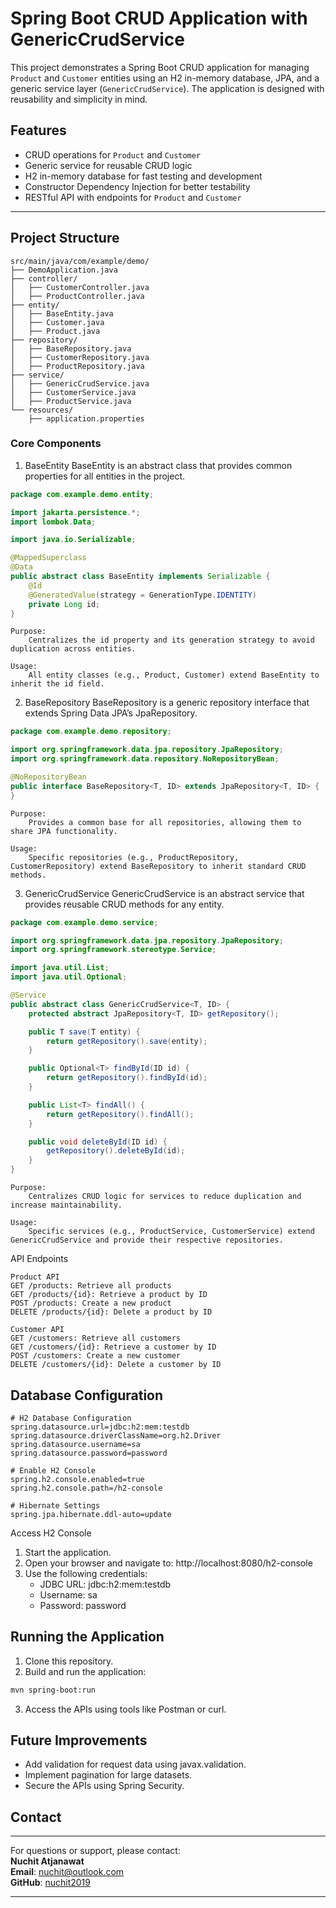 # Spring Boot CRUD Application with GenericCrudService

This project demonstrates a Spring Boot CRUD application for managing `Product` and `Customer` entities using an H2 in-memory database, JPA, and a generic service layer (`GenericCrudService`). The application is designed with reusability and simplicity in mind.

## Features
- CRUD operations for `Product` and `Customer`
- Generic service for reusable CRUD logic
- H2 in-memory database for fast testing and development
- Constructor Dependency Injection for better testability
- RESTful API with endpoints for `Product` and `Customer`

---
## Project Structure

```plaintext
src/main/java/com/example/demo/
├── DemoApplication.java
├── controller/
│   ├── CustomerController.java
│   ├── ProductController.java
├── entity/
│   ├── BaseEntity.java
│   ├── Customer.java
│   ├── Product.java
├── repository/
│   ├── BaseRepository.java
│   ├── CustomerRepository.java
│   ├── ProductRepository.java
├── service/
│   ├── GenericCrudService.java
│   ├── CustomerService.java
│   ├── ProductService.java
└── resources/
    ├── application.properties

```
### Core Components
1. BaseEntity
   BaseEntity is an abstract class that provides common properties for all entities in the project.

```java
package com.example.demo.entity;

import jakarta.persistence.*;
import lombok.Data;

import java.io.Serializable;

@MappedSuperclass
@Data
public abstract class BaseEntity implements Serializable {
    @Id
    @GeneratedValue(strategy = GenerationType.IDENTITY)
    private Long id;
}

```
    Purpose:
        Centralizes the id property and its generation strategy to avoid duplication across entities.

    Usage:
        All entity classes (e.g., Product, Customer) extend BaseEntity to inherit the id field.
        
2. BaseRepository
   BaseRepository is a generic repository interface that extends Spring Data JPA’s JpaRepository.

```java
package com.example.demo.repository;

import org.springframework.data.jpa.repository.JpaRepository;
import org.springframework.data.repository.NoRepositoryBean;

@NoRepositoryBean
public interface BaseRepository<T, ID> extends JpaRepository<T, ID> {
}

```
    Purpose:
        Provides a common base for all repositories, allowing them to share JPA functionality.

    Usage:
        Specific repositories (e.g., ProductRepository, CustomerRepository) extend BaseRepository to inherit standard CRUD methods.

3. GenericCrudService
   GenericCrudService is an abstract service that provides reusable CRUD methods for any entity.
```java
package com.example.demo.service;

import org.springframework.data.jpa.repository.JpaRepository;
import org.springframework.stereotype.Service;

import java.util.List;
import java.util.Optional;

@Service
public abstract class GenericCrudService<T, ID> {
    protected abstract JpaRepository<T, ID> getRepository();

    public T save(T entity) {
        return getRepository().save(entity);
    }

    public Optional<T> findById(ID id) {
        return getRepository().findById(id);
    }

    public List<T> findAll() {
        return getRepository().findAll();
    }

    public void deleteById(ID id) {
        getRepository().deleteById(id);
    }
}

```

    Purpose:
        Centralizes CRUD logic for services to reduce duplication and increase maintainability.

    Usage:
        Specific services (e.g., ProductService, CustomerService) extend GenericCrudService and provide their respective repositories.

API Endpoints

    Product API
    GET /products: Retrieve all products
    GET /products/{id}: Retrieve a product by ID
    POST /products: Create a new product
    DELETE /products/{id}: Delete a product by ID 
    
    Customer API
    GET /customers: Retrieve all customers
    GET /customers/{id}: Retrieve a customer by ID
    POST /customers: Create a new customer
    DELETE /customers/{id}: Delete a customer by ID
    
## Database Configuration
```properties
# H2 Database Configuration
spring.datasource.url=jdbc:h2:mem:testdb
spring.datasource.driverClassName=org.h2.Driver
spring.datasource.username=sa
spring.datasource.password=password

# Enable H2 Console
spring.h2.console.enabled=true
spring.h2.console.path=/h2-console

# Hibernate Settings
spring.jpa.hibernate.ddl-auto=update

```

Access H2 Console
1. Start the application.
2. Open your browser and navigate to: http://localhost:8080/h2-console
3. Use the following credentials:
   - JDBC URL: jdbc:h2:mem:testdb 
   - Username: sa 
   - Password: password

## Running the Application
1. Clone this repository.
2. Build and run the application:
```bash
mvn spring-boot:run
```
3. Access the APIs using tools like Postman or curl.

## Future Improvements
- Add validation for request data using javax.validation.
- Implement pagination for large datasets.
- Secure the APIs using Spring Security.

## Contact

---
For questions or support, please contact:  
**Nuchit Atjanawat**  
**Email**: nuchit@outlook.com  
**GitHub**: [nuchit2019](https://github.com/nuchit2019)

--- 
